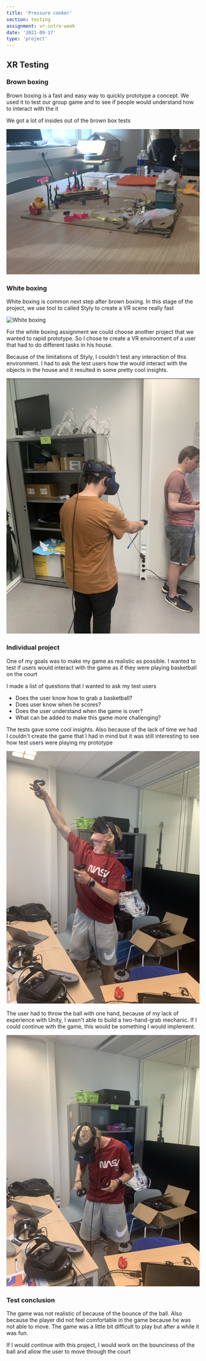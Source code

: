 ```yaml
---
title: 'Pressure cooker'
section: testing
assignment: vr-intro-week
date: '2021-09-17'
type: 'project'
---
```


<h2>XR Testing</h2>

<h3>Brown boxing</h3>

<p>Brown boxing is a fast and easy way to quickly prototype a concept. We used it to test our group game and to see if people would understand how to interact with the it</p>

<p>We got a lot of insides out of the brown box tests</p>

![Brown boxing](../../utils/assets/IMG_9066.jpeg)

<h3>White boxing</h3>

<p>White boxing is common next step after brown boxing. In this stage of the project, we use tool to called Styly to create a VR scene really fast</p>

![White boxing](../../utils/assets/white-boxing.png)

<p>For the white boxing assignment we could choose another project that we wanted to rapid prototype. So I chose te create a VR environment of a user that had to do different tasks in his house.</p>

<p>Because of the limitations of Styly, I couldn't test any interaction of this environment. I had to ask the test users how the would interact with the objects in the house and it resulted in some pretty cool insights.</p>

![Styly test](../../utils/assets/styly-test.jpg)

<h3>Individual project</h3>
<p>One of my goals was to make my game as realistic as possible. I wanted to test if users would interact with the game as if they were playing basketball on the court</p>

<p>
I made a list of questions that I wanted to ask my test users
</p>

<ul>
    <li>Does the user know how to grab a basketball?</li>
    <li>Does user know when he scores?</li>
    <li>Does the user understand when the game is over?</li>
    <li>What can be added to make this game more challenging?</li>
</ul>

<p>The tests gave some cool insights. Also because of the lack of time we had I couldn't create the game that I had in mind but it was still interesting to see how test users were playing my prototype</p>

![Testing](../../utils/assets/IMG_0536.jpg)

<p>The user had to throw the ball with one hand, because of my lack of experience with Unity, I wasn't able to build a two-hand-grab mechanic. If I could continue with the game, this would be something I would implement.</p>

![Testing](../../utils/assets/IMG_0537.jpg)

<h3>Test conclusion</h3>
<p>The game was not realistic of because of the bounce of the ball. Also because the player did not feel comfortable in the game because he was not able to move. The game was a little bit difficult to play but after a while it was fun.</p>

<p>If I would continue with this project, I would work on the bounciness of the ball and allow the user to move through the court</p>
